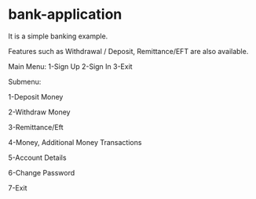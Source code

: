 # bank-application
It is a simple banking example.  

Features such as Withdrawal / Deposit, Remittance/EFT are also available.  

Main Menu: 1-Sign Up 2-Sign In 3-Exit  

Submenu: 

1-Deposit Money 

2-Withdraw Money 

3-Remittance/Eft  

4-Money, Additional Money Transactions 

5-Account Details 

6-Change Password 

7-Exit
